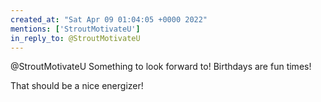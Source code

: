 ```yaml
---
created_at: "Sat Apr 09 01:04:05 +0000 2022"
mentions: ['StroutMotivateU']
in_reply_to: @StroutMotivateU
---
```


@StroutMotivateU Something to look forward to! Birthdays are fun times!

That should be a nice energizer!